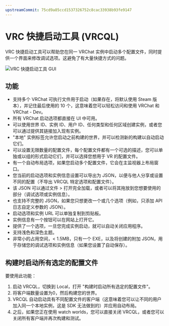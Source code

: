 ```yaml
---
upstreamCommit: 75cd9a85ccd1537326752c8cac33938b93fe9147
---
```


# VRC 快捷启动工具 (VRCQL)

VRC 快捷启动工具可以帮助您在同一 VRChat 实例中启动多个配置文件，同时提供一个界面来修改调试选项。这避免了有大量快捷方式的问题。

![VRC 快捷启动工具 GUI](/vcc.docs.vrchat.com/images/vrc-quick-launcher.png)

## 功能
  * 支持多个 VRChat 可执行文件用于启动（如果存在，将默认使用 Steam 版本），并记住最后使用的 10 个，这意味着您可以轻松访问和使用 VRChat 和 VRChat - Dev。
  * 所有 VRChat 启动选项都直接在 UI 中可用。
  * 可以使用世界 ID、实例 ID、用户 ID、任何类型和任何区域创建实例，或者您可以通过提供其链接加入现有实例。
  * "本地" 实例标签允许您启动之前构建的世界，并可以检测新的构建以自动启动它们。
  * 可以设置无限数量的配置文件，每个配置文件都有一个可选的描述，您可以单独或以组的形式启动它们，并可以选择您想用于 VR 的配置文件。
  * 有一个自动布局选项，如果您启动多个配置文件，它会在主监视器上布局窗口。
  * 您当前的启动选项和实例信息设置可以导出为 JSON，以便与他人分享或设置不同的配置（不导出 VRCQL 特定选项和配置文件）。
  * 该 JSON 可以通过文件 > 打开完全加载，或者可以将其拖放到您想要使用的部分（调试选项或实例信息）。
  * 也支持不完整的 JSON，如果您只想更改一个或几个选项（例如，只添加 API 日志自定义参数的 JSON）。
  * 启动选项和实例 URL 可以单独复制到剪贴板。
  * 实例信息有一个按钮可以在网站上打开它。
  * 提供了一个选项，一旦您完成实例启动，就可以自动关闭应用程序。
  * 支持浅色和深色主题。
  * 非常小的占用空间，< 1.5MB，只有一个 EXE，以及将创建的附加 JSON，用于存储您的调试选项和实例信息（如果您设置了自动保存）。

## 构建时启动所有选定的配置文件

要使用此功能：
1. 启动 VRCQL，切换到 Local，打开 "构建时启动所有选定的配置文件"。
2. 将客户端数量设置为0，然后构建您的世界。
3. VRCQL 自动启动具有不同配置文件的客户端（这意味着您可以让不同的用户加入同一个本地实例，这是 SDK 无法做到的）并应用自动布局。
4. 之后，如果您正在使用 watch worlds，您可以直接关闭 VRCQL，或者您可以关闭所有客户端并再次构建和测试。

